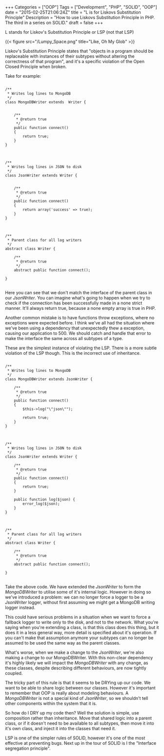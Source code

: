 +++
Categories = ["OOP"]
Tags = ["Development", "PHP", "SOLID", "OOP"]
date = "2015-02-25T21:06:24Z"
title = "L is for Liskovs Substitution Principle"
Description = "How to use Liskovs Substitution Principle in PHP. The third in a series on SOLID."
draft = false
+++

L stands for Liskov's Substitution Principle or LSP (not that LSP)

{{< figure src="/Lumpy_Space.png" title="Like, Oh My Glob" >}}

Liskov's Substitution Principle states that "objects in a program should be replaceable with instances of their subtypes without altering the correctness of that program", and it's a specific violation of the Open Closed Principle when broken.

Take for example:

<pre>
<code class="php">
/**
 * Writes log lines to MongoDB
 */
class MongoDBWriter extends  Writer {


    /**
     * @return true
     */
    public function connect()
    {
        return true;
    }
}
</code>
</pre>
<pre>
<code class="php">
/**
 * Writes log lines in JSON to disk
 */
class JsonWriter extends Writer {


    /**
     * @return true
     */
    public function connect()
    {
        return array('success' => true);
    }
}
</code>
</pre>
<pre>
<code class="php">
/**
 * Parent class for all log writers
 */
abstract class Writer {

    /**
     * @return true
     */
    abstract public function connect();

}
</code>
</pre>

Here you can see that we don't match the interface of the parent class in our *JsonWriter*. You can imagine what's going to happen when we try to check if the connection has been successfully made in a none strict manner. It'll always return true, because a none empty array is true in PHP.

 Another common mistake is to have functions throw exceptions, where no exceptions were expected before. I think we've all had the situation where we've been using a dependency that unexpectedly thew a exception, causing our application to 500. We should catch and handle that error to make the interface the same across all subtypes of a type.

These are the simplest instance of violating the LSP. There is a more subtle violation of the LSP though. This is the incorrect use of inheritance.

<pre>
<code class="php">
/**
 * Writes log lines to MongoDB
 */
class MongoDBWriter extends JsonWriter {

    /**
     * @return true
     */
    public function connect()
    {
        $this->log("\"json\"");

        return true;
    }
}
</code>
</pre>
<pre>
<code class="php">
/**
 * Writes log lines in JSON to disk
 */
class JsonWriter extends Writer {

    /**
     * @return true
     */
    public function connect()
    {
        return true;
    }

    public function log($json) {
        error_log($json);
    }
}
</code>
</pre>
<pre>
<code class="php">
/**
 * Parent class for all log writers
 */
abstract class Writer {

    /**
     * @return true
     */
    abstract public function connect();

}
</code>
</pre>

Take the above code. We have extended the *JsonWriter* to form the *MongoDBWriter* to utilise some of it's internal logic. However in doing so we've introduced a problem: we can no longer force a logger to be a *JsonWriter* logger, without first assuming we might get a MongoDB writing logger instead.

This could have serious problems in a situation when we want to force a fallback logger to write only to the disk, and not to the network. What you're saying when you're extending a class, is that this class does this thing, but it does it in a less general way, more detail is specified about it's operation. If you can't make that assumption anymore your subtypes can no longer be assumed to be used the same way as the parent classes.

What's worse, when we make a change to the *JsonWriter*, we're also making a change to our MongoDBWriter. With this non-clear dependency it's highly likely we will impact the *MongoDBWriter* with any change, as these classes, despite describing different behaviours, are now tightly coupled.

The tricky part of this rule is that it seems to be DRYing up our code. We want to be able to share logic between our classes. However it's important to remember that OOP is really about modeling behaviours. A *MongoDBWriter* is not a special kind of *JsonWriter*, so we shouldn't tell other components within the system that it is.

So how do I DRY up my code then? Well the solution is simple, use composition rather than inheritance. Move that shared logic into a parent class, or if it doesn't need to be available to all subtypes, then move it into it's own class, and inject it into the classes that need it.

LSP is one of the simpler rules of SOLID, however it's one of the most effective at preventing bugs. Next up in the tour of SOLID is I the "Interface segregation principle".
